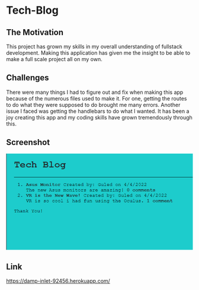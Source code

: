 # Tech-Blog

## The Motivation

This project has grown my skills in my overall understanding of fullstack development. Making this application has given me the insight to be able to make a full scale project all on my own.

## Challenges

There were many things I had to figure out and fix when making this app because of the numerous files used to make it. For one, getting the routes to do what they were supposed to do brought me many errors. Another issue I faced was getting the handlebars to do what I wanted. It has been a joy creating this app and my coding skills have grown tremendously through this.

## Screenshot
![ScreenShot](assets/images/Cap.PNG)

## Link
https://damp-inlet-92456.herokuapp.com/

